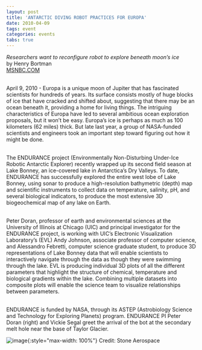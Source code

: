 ```yaml
---
layout: post
title: 'ANTARCTIC DIVING ROBOT PRACTICES FOR EUROPA'
date: 2010-04-09
tags: event
categories: events
tabs: true
---
```


<em>Researchers want to reconfigure robot to explore beneath moon&rsquo;s ice</em><br>
by Henry Bortman<br>
<a href="http://today.msnbc.msn.com/id/36322469">MSNBC.COM</a><br><br>

April 9, 2010 - Europa is a unique moon of Jupiter that has fascinated scientists for hundreds of years. Its surface consists mostly of huge blocks of ice that have cracked and shifted about, suggesting that there may be an ocean beneath it, providing a home for living things. The intriguing characteristics of Europa have led to several ambitious ocean exploration proposals, but it won&rsquo;t be easy. Europa&rsquo;s ice is perhaps as much as 100 kilometers (62 miles) thick. But late last year, a group of NASA-funded scientists and engineers took an important step toward figuring out how it might be done.<br><br>

The ENDURANCE project (Environmentally Non-Disturbing Under-Ice Robotic Antarctic Explorer) recently wrapped up its second field season at Lake Bonney, an ice-covered lake in Antarctica&rsquo;s Dry Valleys. To date, ENDURANCE has successfully explored the entire west lobe of Lake Bonney, using sonar to produce a high-resolution bathymetric (depth) map and scientific instruments to collect data on temperature, salinity, pH, and several biological indicators, to produce the most extensive 3D biogeochemical map of any lake on Earth.<br><br>

Peter Doran, professor of earth and environmental sciences at the University of Illinois at Chicago (UIC) and principal investigator for the ENDURANCE project, is working with UIC&rsquo;s Electronic Visualization Laboratory&rsquo;s (EVL) Andy Johnson, associate professor of computer science, and Alessandro Febretti, computer science graduate student, to produce 3D representations of Lake Bonney data that will enable scientists to interactively navigate through the data as though they were swimming through the lake. EVL is producing individual 3D plots of all the different parameters that highlight the structure of chemical, temperature and biological gradients within the lake. Combining multiple datasets into composite plots will enable the science team to visualize relationships between parameters.<br><br>

ENDURANCE is funded by NASA, through its ASTEP (Astrobiology Science and Technology for Exploring Planets) program.
ENDURANCE PI Peter Doran (right) and Vickie Segal greet the arrival of the bot at the secondary melt hole near the base of Taylor Glacier.

![image](https://www.evl.uic.edu/output/originals/europa_endurance.jpg-srcw.jpg){:style="max-width: 100%"}
Credit: Stone Aerospace

